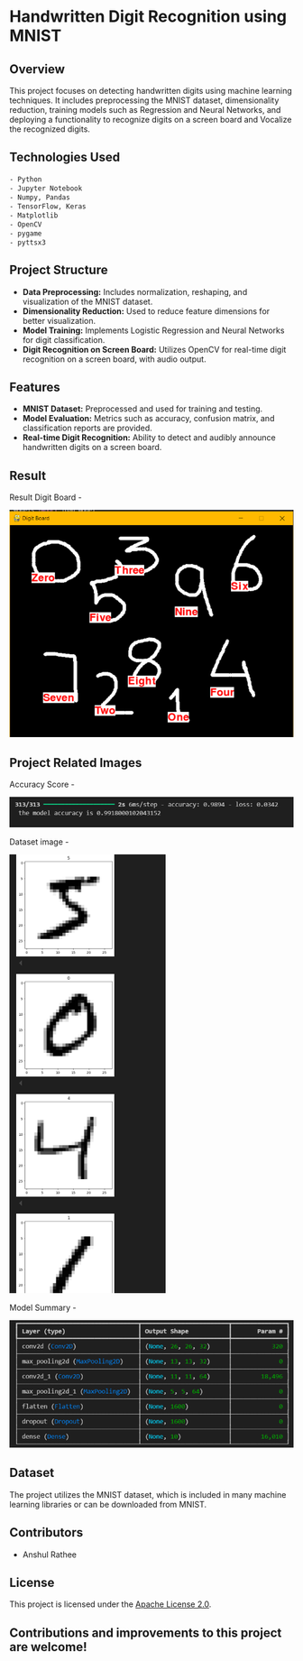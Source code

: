 # Handwritten Digit Recognition using MNIST


## Overview
This project focuses on detecting handwritten digits using machine learning techniques. It includes preprocessing the MNIST dataset, dimensionality reduction, training models such as Regression and Neural Networks, and deploying a functionality to recognize digits on a screen board and Vocalize the recognized digits.


## Technologies Used
    - Python
    - Jupyter Notebook
    - Numpy, Pandas
    - TensorFlow, Keras
    - Matplotlib
    - OpenCV
    - pygame
    - pyttsx3

    
## Project Structure
  - **Data Preprocessing:** Includes normalization, reshaping, and visualization of the MNIST dataset.
  - **Dimensionality Reduction:** Used to reduce feature dimensions for better visualization.
  - **Model Training:** Implements Logistic Regression and Neural Networks for digit classification.
  - **Digit Recognition on Screen Board:** Utilizes OpenCV for real-time digit recognition on a screen board, with audio output.


## Features
  - **MNIST Dataset:** Preprocessed and used for training and testing.
  - **Model Evaluation:** Metrics such as accuracy, confusion matrix, and classification reports are provided.
  - **Real-time Digit Recognition:** Ability to detect and audibly announce handwritten digits on a screen board.


## Result 
Result Digit Board - 

![Result Digit Board](https://github.com/AnshulRathee/Handwritten-Digit-Recognition-using-MNIST/blob/main/Digit_board_image.png)


## Project Related Images
Accuracy Score -

![Accuracy Score](https://github.com/AnshulRathee/Handwritten-Digit-Recognition-using-MNIST/blob/main/Accuracy%20score%20img.png)

Dataset image -

![Dataset image](https://github.com/AnshulRathee/Handwritten-Digit-Recognition-using-MNIST/blob/main/handwritten%20recognized%20pic.png)

Model Summary -

![Model Summary](https://github.com/AnshulRathee/Handwritten-Digit-Recognition-using-MNIST/blob/main/Model%20Summary%20image.png)


## Dataset
The project utilizes the MNIST dataset, which is included in many machine learning libraries or can be downloaded from MNIST.


## Contributors
  - Anshul Rathee


## License
This project is licensed under the [Apache License 2.0](LICENSE).


## Contributions and improvements to this project are welcome!

